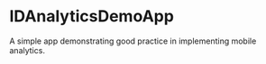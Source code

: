 IDAnalyticsDemoApp
==================

A simple app demonstrating good practice in implementing mobile analytics.

